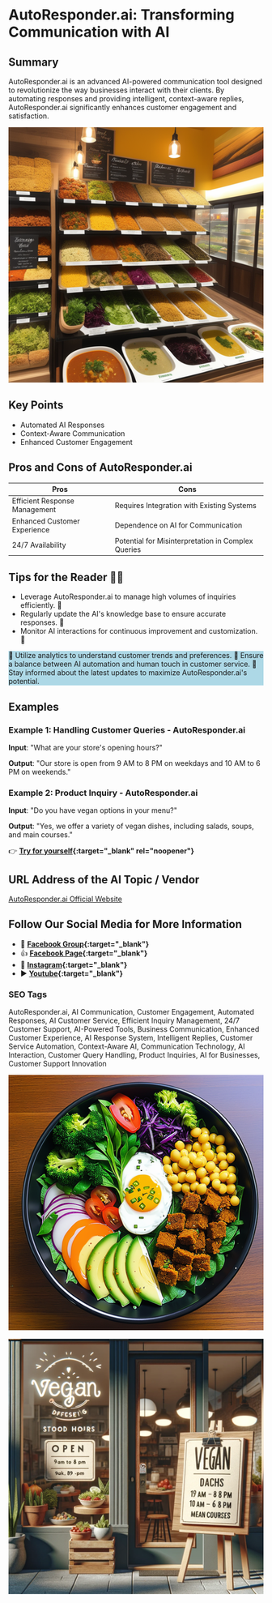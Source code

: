 
# AutoResponder.ai: Transforming Communication with AI

## Summary
AutoResponder.ai is an advanced AI-powered communication tool designed to revolutionize the way businesses interact with their clients. By automating responses and providing intelligent, context-aware replies, AutoResponder.ai significantly enhances customer engagement and satisfaction.

![Alt text](autorespondmenu.webp)

## Key Points
- Automated AI Responses
- Context-Aware Communication
- Enhanced Customer Engagement

## Pros and Cons of AutoResponder.ai
| Pros | Cons |
|------|------|
| Efficient Response Management | Requires Integration with Existing Systems |
| Enhanced Customer Experience | Dependence on AI for Communication |
| 24/7 Availability | Potential for Misinterpretation in Complex Queries |

## Tips for the Reader 📘💡
- Leverage AutoResponder.ai to manage high volumes of inquiries efficiently. 🚀
- Regularly update the AI's knowledge base to ensure accurate responses. 🧠
- Monitor AI interactions for continuous improvement and customization. 🔧

<div style="background-color:lightblue;">
🔹 Utilize analytics to understand customer trends and preferences.
🔹 Ensure a balance between AI automation and human touch in customer service.
🔹 Stay informed about the latest updates to maximize AutoResponder.ai's potential.
</div>

## Examples
### Example 1: Handling Customer Queries - AutoResponder.ai
**Input**: 
"What are your store's opening hours?"

**Output**: 
"Our store is open from 9 AM to 8 PM on weekdays and 10 AM to 6 PM on weekends."

### Example 2: Product Inquiry - AutoResponder.ai
**Input**: 
"Do you have vegan options in your menu?"

**Output**: 
"Yes, we offer a variety of vegan dishes, including salads, soups, and main courses."

👉 **[Try for yourself](https://www.autoresponder.ai/){:target="_blank" rel="noopener"}**

## URL Address of the AI Topic / Vendor
[AutoResponder.ai Official Website](https://www.autoresponder.ai/)

## Follow Our Social Media for More Information
- 📘 **[Facebook Group](https://www.facebook.com/groups/trionxai){:target="_blank"}**
- 👍 **[Facebook Page](https://www.facebook.com/ai.trionxai){:target="_blank"}**
- 📸 **[Instagram](https://www.instagram.com/trionxai/){:target="_blank"}**
- ▶️ **[Youtube](https://www.youtube.com/@robotdocs/){:target="_blank"}**


### SEO Tags
AutoResponder.ai, AI Communication, Customer Engagement, Automated Responses, AI Customer Service, Efficient Inquiry Management, 24/7 Customer Support, AI-Powered Tools, Business Communication, Enhanced Customer Experience, AI Response System, Intelligent Replies, Customer Service Automation, Context-Aware AI, Communication Technology, AI Interaction, Customer Query Handling, Product Inquiries, AI for Businesses, Customer Support Innovation

![Alt text](autorespond.webp)

![Alt text](autorespvegan.webp)
